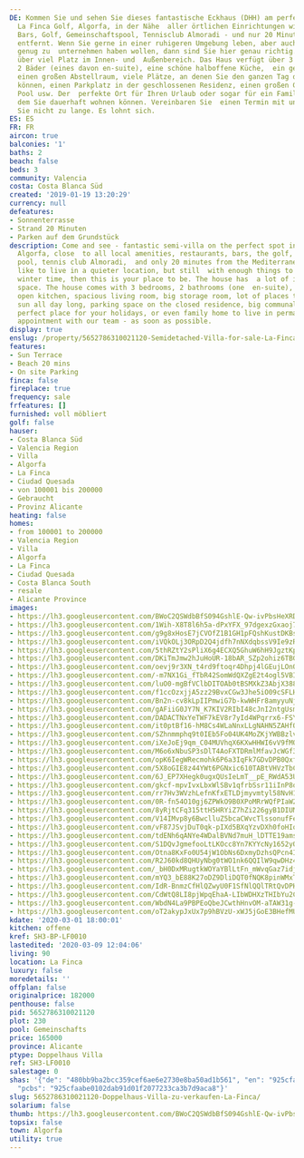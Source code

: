 ```yaml
---
DE: Kommen Sie und sehen Sie dieses fantastische Eckhaus (DHH) am perfekten Ort in
  La Finca Golf, Algorfa, in der Nähe  aller örtlichen Einrichtungen wie Restaurants,
  Bars, Golf, Gemeinschaftspool, Tennisclub Almoradi - und nur 20 Minuten  vom Mittelmeer
  entfernt. Wenn Sie gerne in einer ruhigeren Umgebung leben, aber auch im Winter
  genug zu  unternehmen haben wollen, dann sind Sie hier genau richtig. Das Haus verfügt
  über viel Platz im Innen- und  Außenbereich. Das Haus verfügt über 3 Schlafzimmer,
  2 Bäder (eines davon en-suite), eine schöne halboffene Küche,  ein geräumiges Wohnzimmer,
  einen großen Abstellraum, viele Plätze, an denen Sie den ganzen Tag die Sonne  genießen
  können, einen Parkplatz in der geschlossenen Residenz, einen großen Gemeinschaftsbereich
  Pool usw. Der  perfekte Ort für Ihren Urlaub oder sogar für ein Familienhaus, in
  dem Sie dauerhaft wohnen können. Vereinbaren Sie  einen Termin mit uns - warten
  Sie nicht zu lange. Es lohnt sich.
ES: ES
FR: FR
aircon: true
balconies: '1'
baths: 2
beach: false
beds: 3
community: Valencia
costa: Costa Blanca Süd
created: '2019-01-19 13:20:29'
currency: null
defeatures:
- Sonnenterrasse
- Strand 20 Minuten
- Parken auf dem Grundstück
description: Come and see - fantastic semi-villa on the perfect spot in La Finca Golf,
  Algorfa, close  to all local amenities, restaurants, bars, the golf, the communal
  pool, tennis club Almoradi,  and only 20 minutes from the Mediterranean. If you
  like to live in a quieter location, but still  with enough things to do, even in
  winter time, then this is your place to be. The house has  a lot of in- and outdoor
  space. The house comes with 3 bedrooms, 2 bathrooms (one  en-suite), a nice half
  open kitchen, spacious living room, big storage room, lot of places to  enjoy the
  sun all day long, parking space on the closed residence, big communal pool, etc.  The
  perfect place for your holidays, or even family home to live in permanently. Make  your
  appointment with our team - as soon as possible.
display: true
enslug: /property/5652786310021120-Semidetached-Villa-for-sale-La-Finca/
features:
- Sun Terrace
- Beach 20 mins
- On site Parking
finca: false
fireplace: true
frequency: sale
frfeatures: []
furnished: voll möbliert
golf: false
hauser:
- Costa Blanca Süd
- Valencia Region
- Villa
- Algorfa
- La Finca
- Ciudad Quesada
- von 100001 bis 200000
- Gebraucht
- Provinz Alicante
heating: false
homes:
- from 100001 to 200000
- Valencia Region
- Villa
- Algorfa
- La Finca
- Ciudad Quesada
- Costa Blanca South
- resale
- Alicante Province
images:
- https://lh3.googleusercontent.com/BWoC2QSWdbBfS094GshlE-Qw-ivPbsHeXRDzvMQQk-Emdkx27rTTaPzXZJ7kk9aV1xwKKEg9q33XimzDqRqa=w640-rj-e30-l100
- https://lh3.googleusercontent.com/1Wih-X8T8l6h5a-dPxYFX_97dgexzGxaoj7H1vS1wjw9DYt5odU9CpoQfEJkAeKYJRiCiDTRHU3C_QDZwO8SGA=w640-rj-e30-l100
- https://lh3.googleusercontent.com/g9g8xHosE7jCVOfZ1B1GH1pFQshKustDKBsHoa10xwbKvOZ5-r5ctOnaIy45pLei9xRMpSA2RXlIwtavuU0=w640-rj-e30-l100
- https://lh3.googleusercontent.com/iVQkOLj3ORpD2Q4jdfh7nNXdqbssV9Ie9zRd_-0kU3p7JVnOw096zgOsbTg2HQVUG8NbFIMdGsQkXfPF0rQ=w640-rj-e30-l100
- https://lh3.googleusercontent.com/5thRZtY2sPliX6g4ECXQ5GhuW6hH9JgztKpfut9zlaFC9bwM9w9uv5PPm1Ozcp2E6bDf9tSEXU4vs4ACz3XL=w640-rj-e30-l100
- https://lh3.googleusercontent.com/DKiTmJmw2hJuHoUR-18bAR_SZp2ohiz6TBGD_fGTPuPD3TKmgcz_f1Ro5zkz0gyf-vxO4ymIDyftbu5D6S-z=w640-rj-e30-l100
- https://lh3.googleusercontent.com/oevj9r3XN_t4rd9ftoqr4Dhpj4lGEujLOnOGgSX_VD677bXpwPsiEpMxEry8uI7znXn5JdTHMByivYsYOyA=w640-rj-e30-l100
- https://lh3.googleusercontent.com/-m7NX1Gi_fTbR42SomWdQXZgE2t4ogl5VBIJ_flDx7NG701wb75pbgyOtGJFFRApHd62gef-nJW1r9RralZT=w640-rj-e30-l100
- https://lh3.googleusercontent.com/luO0-mgBfVClbDITOAb0tBSMXkZ3AbjX388QYZRKU446Q1Qxki-xwX38t1Mf_yJsSd9wQXuPdgF79vlBV2E=w640-rj-e30-l100
- https://lh3.googleusercontent.com/f1ccOzxjjA5zz29BvxCGw3Jhe5iO09cSFLHi8blZoXlK0luolzP93owUghyubCU6MY6eUGUfEHi1ofeEWr-L=w640-rj-e30-l100
- https://lh3.googleusercontent.com/Bn2n-cv8kLpIIPmwiG7b-kwWHFr8amyyuNjwY8QYexQIcTa9Yz8zQuQY6JeUKt3HD0V25WvLGpv2d7P5F50y=w640-rj-e30-l100
- https://lh3.googleusercontent.com/gAFiiG0JY7N_K7KIV2RIbI48cJnI2ntgUsmYV9yKxx4gvyOSQEtb9bp2zPXw8jjyCBIsST_wblNZUPoz2kSqCQ=w640-rj-e30-l100
- https://lh3.googleusercontent.com/DADACTNxYeTWF7kEV8r7yId4WPqrrx6-FSYVCDIqrYVqV0A5PXAcgWiI-M73ae6FV2q_--PW-pPRBVgptnw6Xw=w640-rj-e30-l100
- https://lh3.googleusercontent.com/it0ptBf16-hM8Cs4WLaNnxLLgNAHN5ZAHfQOip61tAzB5WpUKggbwnDlKFxnaV1wi6-U1u14E2aLxwyxB_s82Q=w640-rj-e30-l100
- https://lh3.googleusercontent.com/SZhnmmphq9t0IEb5Fo04UK4MoZKjYWBBzlvCUhejUMqmA1bot0Rfj4VqygyZ0azWE1wXm5ZfpDAYmQcFfTns=w640-rj-e30-l100
- https://lh3.googleusercontent.com/iXeJoEj9qm_C04MUVhqX6KXwHHWI6vV9fMO94oI9eulwAIc16T4JMLKoAcyUgH2C4cAGdrt9xOlIcIhFV03g=w640-rj-e30-l100
- https://lh3.googleusercontent.com/M6o6xNbuSP3sDlT4AoFXTDRmlMfavJcWGf3UmHzTP3wRWJ32U-ZF0fLSKwK9Gm6VK6wAhC02d5cPu3GAM-pa=w640-rj-e30-l100
- https://lh3.googleusercontent.com/opK6IegWRecmohk6P6a3IqFk7GDvDPB0QxfjLD2TVvwM32ItMuDC1Fm4lMgQwmHnwwmpNwu3VSeEy_JuT73y=w640-rj-e30-l100
- https://lh3.googleusercontent.com/5X8oGIE8z44YWt6PGNxic610TABtVHVzTbCQRPq6Kk7dhmogyApn2XquhxEPnbIc584pQ_7l-dH64NF6rOnh=w640-rj-e30-l100
- https://lh3.googleusercontent.com/6J_EP7XHegk0ugxQUsIeLmT__pE_RWdA53UMbd1wMWRScIgTVHFPArpz0aDEdwB-p1XhH1qhyS7UBge6-Ryr=w640-rj-e30-l100
- https://lh3.googleusercontent.com/gkcf-mpvIvxLbxWlSBv1qfrbSsr11iInP8oGHN9KkiNCttP161iw-Ke_mVVhgL-czaH7VN83USIgKbBf9AY=w640-rj-e30-l100
- https://lh3.googleusercontent.com/rr7Hv3WVzhLefnKfxETLDjmyvmtyl58NvH1lRg-3Ofu_HdvFmaAAyjj2y0mZNbJcXhmjDIz9C-rFQVSkhDg=w640-rj-e30-l100
- https://lh3.googleusercontent.com/0R-fn54O10gj6ZPWkO9B0XPoMRrWQfPIaW2OiG4e69E_-XtS5LYrXSRc4HRHAQvoursWE0bZwIExLoK63sma=w640-rj-e30-l100
- https://lh3.googleusercontent.com/8yRjtCFq315ttH5HRYiZ7hZi226gyB1DIUM-0nYG5CgU-4_nafJKy61RLKXIBORafhSwj6EEgmCAr9H5Ap4=w640-rj-e30-l100
- https://lh3.googleusercontent.com/V14IMvp8y6BwclluZ5bcaCWvcTlssonufFe-WHO4Rsp_8bwjuWJJYpxgD5SrfRbwokuY4qdyUSAxPvgE5waS=w640-rj-e30-l100
- https://lh3.googleusercontent.com/vF87JSvjDuT0qk-pIXd5BXqYzvDXh0foHIqPL7K9q1kBUyQrffk72tyoSaTlsvwmuHKhXi5jaJ6iCTtf3ba4=w640-rj-e30-l100
- https://lh3.googleusercontent.com/tdENh6qANYe4WDalBVNd7muH_lDTTE19ams5nADLD0nBAIhMU_bv1Yrttl0_MTVK9Azw4rPO0O_FZsyQFSiTwg=w640-rj-e30-l100
- https://lh3.googleusercontent.com/S1DQvJgmefooLtLKOcc8Yn7KYYcNy1652yOICzGpwgoIt8zJBE-AKde0r9qUDUZeFj9ODuhMFAzD-DT8lda5=w640-rj-e30-l100
- https://lh3.googleusercontent.com/Otna8KxFo0U54jW1ObNs6DxmyDzhsQPcn4IihQCmFGWOg3OrE5ikoOWV5a4HzbPzf58D3ck6Vuka6lmHq1bF=w640-rj-e30-l100
- https://lh3.googleusercontent.com/R2J60kd8QHUyNbg0tWO1nk6QQIlW9qwDHz4xC3xy5P2KZJpU_Ysg64rZInZTvpV9HWg5AdoDV8kB1mvtyUQj=w640-rj-e30-l100
- https://lh3.googleusercontent.com/_bH0DxMRugtkWOYaYBlLtFn_mWvqGaz7idj1dj_b7l7Apw9Ky3GGbBLLy9e-k4hK1uQhJuchqGkJBVN2_T22=w640-rj-e30-l100
- https://lh3.googleusercontent.com/mYQ3_bE88K27oDZ9DliDQT0fNQK8pinWMxTgRHFf9V3J6njxK7Y0anZb_5c5h2EMQ7ZFd__F-Ryciuvp7H8c=w640-rj-e30-l100
- https://lh3.googleusercontent.com/IdR-BnmzCfHlQZwyU0F1SfNlQQlTRtQvDPHuwFH59wLen2nA_7IPvxrgjI6VFhQ8gibHd45tmn7ld3ppGPFU=w640-rj-e30-l100
- https://lh3.googleusercontent.com/CdWtQ8LI8pjWpqEhaA-LIbWDHXzTHIbYu2CXzZHg7lQBlNnUon15ItAtRqWfw49aCRHMV2fLLNfTh6lKdTaT=w640-rj-e30-l100
- https://lh3.googleusercontent.com/WbdN4La9PBPEoQbeJCwthHnvOM-aTAW31g-94WYeVhDX7ve52B2UPbSL1VtVpR-GwfMQobFNSp9f9h6v9T2_sw=w640-rj-e30-l100
- https://lh3.googleusercontent.com/oT2akypJxUx7p9hBVzU-xWJ5jGoE3BHefMUHxHYh7apiU4kcH-etG-7-EH06_vExJu1Dm2aGfpiCNkmz0duK=w640-rj-e30-l100
kdate: '2020-03-01 18:00:01'
kitchen: offene
kref: SH3-BP-LF0010
lastedited: '2020-03-09 12:04:06'
living: 90
location: La Finca
luxury: false
moredetails: ''
offplan: false
originalprice: 182000
penthouse: false
pid: 5652786310021120
plot: 230
pool: Gemeinschafts
price: 165000
province: Alicante
ptype: Doppelhaus Villa
ref: SH3-LF0010
salestage: 0
shas: '{"de": "480bb9ba2bcc359cef6ae6e2730e8ba50ad1b561", "en": "925cfaabe0102dab91d01f2077233ca3b7d9aca8",
  "pcbs": "925cfaabe0102dab91d01f2077233ca3b7d9aca8"}'
slug: 5652786310021120-Doppelhaus-Villa-zu-verkaufen-La-Finca/
solarium: false
thumb: https://lh3.googleusercontent.com/BWoC2QSWdbBfS094GshlE-Qw-ivPbsHeXRDzvMQQk-Emdkx27rTTaPzXZJ7kk9aV1xwKKEg9q33XimzDqRqa=w400-h240-n-rj-e30-l100
topsix: false
town: Algorfa
utility: true
---
```

